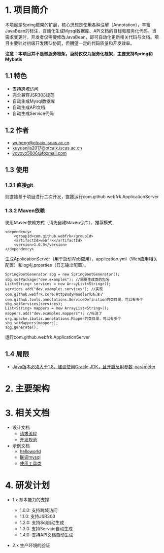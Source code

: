 # 1. 项目简介

本项目是Spring框架的扩展，核心思想是使用各种注解（Annotation），丰富JavaBean的标注，自动化生成Mysql数据库、API文档的目标和服务化代码。当需求变更时，开发者仅需要修改JavaBean，即可自动化更新相关代码与文档。项目主要针对初级开发团队协同，但期望一定的代码质量和开发效率。

**注意：本项目并不是微服务框架，当前仅仅为服务化框架，主要支持Spring和Mybatis**

## 1.1 特色

- 支持跨域访问
- 完全兼容JSR303规范
- 自动生成Mysql数据库
- 自动生成API文档
- 自动生成Service代码

## 1.2 作者

- wuheng@otcaix.iscas.ac.cn
- xuyuanjia2017@otcaix.iscas.ac.cn
- yoyoyo5006@foxmail.com

## 1.3 使用

### 1.3.1 直接git

则直接基于项目进行二次开发，直接运行com.github.webfrk.ApplicationServer

### 1.3.2 Maven依赖

使用Maven依赖方式（请先自建Maven仓库），推荐模式

```
<dependency>
	<groupId>com.github.webfrk</groupId>
	<artifactId>webfrk</artifactId>
	<version>1.0.0</version>
</dependency>
```

生成ApplicationServer（用于启动Web应用），application.yml（Web应用相关配置）和log4j.proerties（日志输出配置）。
```
SpringBootGenerator sbg = new SpringBootGenerator();
sbg.setPackage("dev.examples"); //需要生成类的包名
List<String> services = new ArrayList<String>();
services.add("dev.examples.services"); //实现com.github.webfrk.core.HttpBodyHandler和标注了com.github.tools.annotations.ServiceDefinition的类目录，可以有多个
sbg.setServices(services);
List<String> mappers = mew ArrayList<String>();
mappers.add("dev.examples.mappers"); //标注了org.apache.ibatis.annotations.Mapper的类目录，可以有多个 
sbg.setMappers(mappers);
sbg.generate();
```

运行com.github.webfrk.ApplicationServer

## 1.4 局限

- [Java版本必须大于1.8，建议使用Oracle JDK，且开启反射参数-parameter](https://blog.csdn.net/sanyuesan0000/article/details/80618913)

# 2. 主要架构

# 3. 相关文档

- 设计文档
  - [请求流程](docs/flow.md)
  - [开发规范](docs/dev.md)
- 示例文档
  - [helloworld](docs/hello.md)
  - [联调mysql](docs/mysql.md)
  - [使用工具类](docs/tools.md)

# 4. 研发计划

- 1.x 基本能力的支撑
  - 1.0.0: 支持跨域访问
  - 1.1.0: 支持JSR303
  - 1.2.0: 支持Sql自动生成
  - 1.3.0: 支持Servcie自动生成
  - 1.4.0: 支持API文档自动生成
  
- 2.x 生产环境的验证
  
